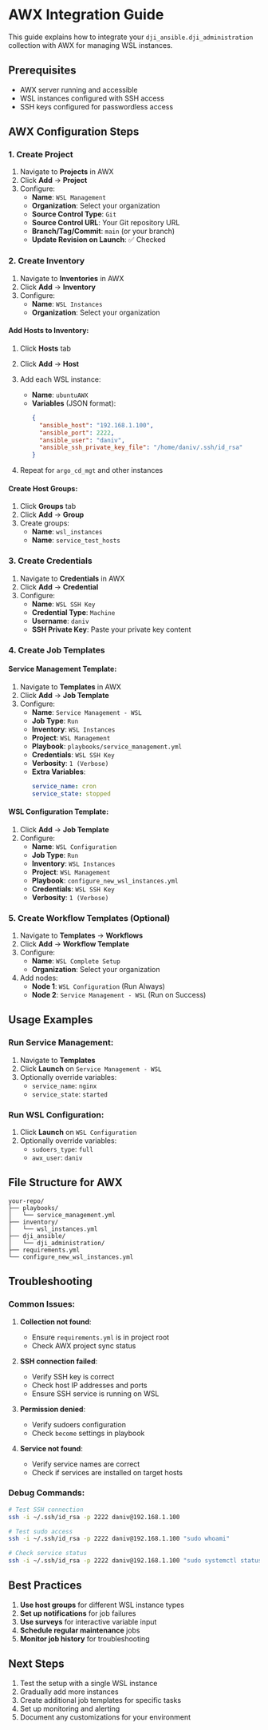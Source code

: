 # AWX Integration Guide

This guide explains how to integrate your `dji_ansible.dji_administration` collection with AWX for managing WSL instances.

## Prerequisites

- AWX server running and accessible
- WSL instances configured with SSH access
- SSH keys configured for passwordless access

## AWX Configuration Steps

### 1. **Create Project**

1. Navigate to **Projects** in AWX
2. Click **Add** → **Project**
3. Configure:
   - **Name**: `WSL Management`
   - **Organization**: Select your organization
   - **Source Control Type**: `Git`
   - **Source Control URL**: Your Git repository URL
   - **Branch/Tag/Commit**: `main` (or your branch)
   - **Update Revision on Launch**: ✅ Checked

### 2. **Create Inventory**

1. Navigate to **Inventories** in AWX
2. Click **Add** → **Inventory**
3. Configure:
   - **Name**: `WSL Instances`
   - **Organization**: Select your organization

#### Add Hosts to Inventory:

1. Click **Hosts** tab
2. Click **Add** → **Host**
3. Add each WSL instance:
   - **Name**: `ubuntuAWX`
   - **Variables** (JSON format):
     ```json
     {
       "ansible_host": "192.168.1.100",
       "ansible_port": 2222,
       "ansible_user": "daniv",
       "ansible_ssh_private_key_file": "/home/daniv/.ssh/id_rsa"
     }
     ```

4. Repeat for `argo_cd_mgt` and other instances

#### Create Host Groups:

1. Click **Groups** tab
2. Click **Add** → **Group**
3. Create groups:
   - **Name**: `wsl_instances`
   - **Name**: `service_test_hosts`

### 3. **Create Credentials**

1. Navigate to **Credentials** in AWX
2. Click **Add** → **Credential**
3. Configure:
   - **Name**: `WSL SSH Key`
   - **Credential Type**: `Machine`
   - **Username**: `daniv`
   - **SSH Private Key**: Paste your private key content

### 4. **Create Job Templates**

#### Service Management Template:

1. Navigate to **Templates** in AWX
2. Click **Add** → **Job Template**
3. Configure:
   - **Name**: `Service Management - WSL`
   - **Job Type**: `Run`
   - **Inventory**: `WSL Instances`
   - **Project**: `WSL Management`
   - **Playbook**: `playbooks/service_management.yml`
   - **Credentials**: `WSL SSH Key`
   - **Verbosity**: `1 (Verbose)`
   - **Extra Variables**:
     ```yaml
     service_name: cron
     service_state: stopped
     ```

#### WSL Configuration Template:

1. Click **Add** → **Job Template**
2. Configure:
   - **Name**: `WSL Configuration`
   - **Job Type**: `Run`
   - **Inventory**: `WSL Instances`
   - **Project**: `WSL Management`
   - **Playbook**: `configure_new_wsl_instances.yml`
   - **Credentials**: `WSL SSH Key`
   - **Verbosity**: `1 (Verbose)`

### 5. **Create Workflow Templates** (Optional)

1. Navigate to **Templates** → **Workflows**
2. Click **Add** → **Workflow Template**
3. Configure:
   - **Name**: `WSL Complete Setup`
   - **Organization**: Select your organization
4. Add nodes:
   - **Node 1**: `WSL Configuration` (Run Always)
   - **Node 2**: `Service Management - WSL` (Run on Success)

## Usage Examples

### Run Service Management:

1. Navigate to **Templates**
2. Click **Launch** on `Service Management - WSL`
3. Optionally override variables:
   - `service_name`: `nginx`
   - `service_state`: `started`

### Run WSL Configuration:

1. Click **Launch** on `WSL Configuration`
2. Optionally override variables:
   - `sudoers_type`: `full`
   - `awx_user`: `daniv`

## File Structure for AWX

```
your-repo/
├── playbooks/
│   └── service_management.yml
├── inventory/
│   └── wsl_instances.yml
├── dji_ansible/
│   └── dji_administration/
├── requirements.yml
└── configure_new_wsl_instances.yml
```

## Troubleshooting

### Common Issues:

1. **Collection not found**:
   - Ensure `requirements.yml` is in project root
   - Check AWX project sync status

2. **SSH connection failed**:
   - Verify SSH key is correct
   - Check host IP addresses and ports
   - Ensure SSH service is running on WSL

3. **Permission denied**:
   - Verify sudoers configuration
   - Check `become` settings in playbook

4. **Service not found**:
   - Verify service names are correct
   - Check if services are installed on target hosts

### Debug Commands:

```bash
# Test SSH connection
ssh -i ~/.ssh/id_rsa -p 2222 daniv@192.168.1.100

# Test sudo access
ssh -i ~/.ssh/id_rsa -p 2222 daniv@192.168.1.100 "sudo whoami"

# Check service status
ssh -i ~/.ssh/id_rsa -p 2222 daniv@192.168.1.100 "sudo systemctl status cron"
```

## Best Practices

1. **Use host groups** for different WSL instance types
2. **Set up notifications** for job failures
3. **Use surveys** for interactive variable input
4. **Schedule regular maintenance** jobs
5. **Monitor job history** for troubleshooting

## Next Steps

1. Test the setup with a single WSL instance
2. Gradually add more instances
3. Create additional job templates for specific tasks
4. Set up monitoring and alerting
5. Document any customizations for your environment
